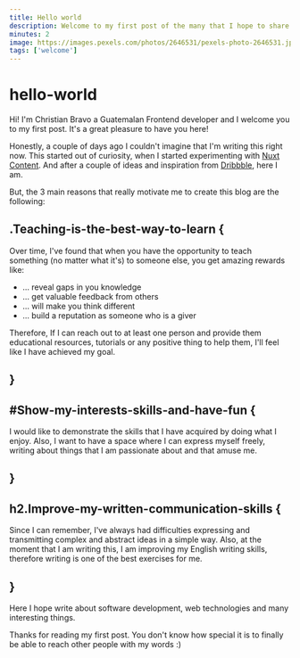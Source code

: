 ```yaml
---
title: Hello world
description: Welcome to my first post of the many that I hope to share us ❤️
minutes: 2
image: https://images.pexels.com/photos/2646531/pexels-photo-2646531.jpeg?auto=compress&cs=tinysrgb&dpr=2&h=750&w=1260
tags: ['welcome']
---
```


# hello-world

Hi! I'm Christian Bravo a Guatemalan Frontend developer and I welcome you to my first post. It's a great pleasure to have you here!

Honestly, a couple of days ago I couldn't imagine that I'm writing this right now. This started out of curiosity, when I started experimenting with <a target="_blank" href="https://content.nuxtjs.org/">Nuxt Content</a>. And after a couple of ideas and inspiration from <a target="_blank" href="https://dribbble.com/shots">Dribbble</a>, here I am.

But, the 3 main reasons that really motivate me to create this blog are the following:

## .Teaching-is-the-best-way-to-learn {

Over time, I've found that when you have the opportunity to teach something (no matter what it's) to someone else, you get amazing rewards like:

- ... reveal gaps in you knowledge
- ... get valuable feedback from others
- ... will make you think different
- ... build a reputation as someone who is a giver

Therefore, If I can reach out to at least one person and provide them educational resources, tutorials or any positive thing to help them, I'll feel like I have achieved my goal.

## }

## #Show-my-interests-skills-and-have-fun {

I would like to demonstrate the skills that I have acquired by doing what I enjoy. Also, I want to have a space where I can express myself freely, writing about things that I am passionate about and that amuse me.

## }

## h2.Improve-my-written-communication-skills {

Since I can remember, I've always had difficulties expressing and transmitting complex and abstract ideas in a simple way. Also, at the moment that I am writing this, I am improving my English writing skills, therefore writing is one of the best exercises for me.

## }

Here I hope write about software development, web technologies and many interesting things.

Thanks for reading my first post. You don't know how special it is to finally be able to reach other people with my words :)
